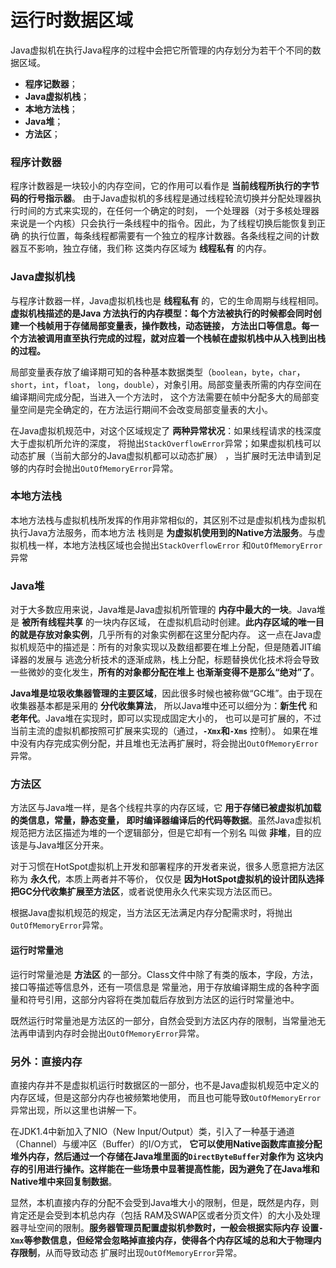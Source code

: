运行时数据区域
===============================================
Java虚拟机在执行Java程序的过程中会把它所管理的内存划分为若干个不同的数据区域。
+ **程序记数器**；
+ **Java虚拟机栈**；
+ **本地方法栈**；
+ **Java堆**；
+ **方法区**；

### 程序计数器
程序计数器是一块较小的内存空间，它的作用可以看作是 **当前线程所执行的字节码的行号指示器**。
由于Java虚拟机的多线程是通过线程轮流切换并分配处理器执行时间的方式来实现的，在任何一个确定的时刻，
一个处理器（对于多核处理器来说是一个内核）只会执行一条线程中的指令。因此，为了线程切换后能恢复到正确
的执行位置，每条线程都需要有一个独立的程序计数器。各条线程之间的计数器互不影响，独立存储，我们称
这类内存区域为 **线程私有** 的内存。

### Java虚拟机栈
与程序计数器一样，Java虚拟机栈也是 **线程私有** 的，它的生命周期与线程相同。**虚拟机栈描述的是Java
方法执行的内存模型：每个方法被执行的时候都会同时创建一个栈帧用于存储局部变量表，操作数栈，动态链接，
方法出口等信息。每一个方法被调用直至执行完成的过程，就对应着一个栈帧在虚拟机栈中从入栈到出栈的过程。**

局部变量表存放了编译期可知的各种基本数据类型（`boolean`，`byte`，`char`，`short`，`int`，`float`，
`long`，`double`），对象引用。局部变量表所需的内存空间在编译期间完成分配，当进入一个方法时，
这个方法需要在帧中分配多大的局部变量空间是完全确定的，在方法运行期间不会改变局部变量表的大小。

在Java虚拟机规范中，对这个区域规定了 **两种异常状况**：如果线程请求的栈深度大于虚拟机所允许的深度，
将抛出`StackOverflowError`异常；如果虚拟机栈可以动态扩展（当前大部分的Java虚拟机都可以动态扩展）
，当扩展时无法申请到足够的内存时会抛出`OutOfMemoryError`异常。

### 本地方法栈
本地方法栈与虚拟机栈所发挥的作用非常相似的，其区别不过是虚拟机栈为虚拟机执行Java方法服务，而本地方法
栈则是 **为虚拟机使用到的Native方法服务**。与虚拟机栈一样，本地方法栈区域也会抛出`StackOverflowError`
和`OutOfMemoryError`异常

### Java堆
对于大多数应用来说，Java堆是Java虚拟机所管理的 **内存中最大的一块**。Java堆是 **被所有线程共享** 的一块内存区域，
在虚拟机启动时创建。**此内存区域的唯一目的就是存放对象实例**，几乎所有的对象实例都在这里分配内存。
这一点在Java虚拟机规范中的描述是：所有的对象实现以及数组都要在堆上分配，但是随着JIT编译器的发展与
逃逸分析技术的逐渐成熟，栈上分配，标题替换优化技术将会导致一些微妙的变化发生，**所有的对象都分配在堆上
也渐渐变得不是那么“绝对”了**。

**Java堆是垃圾收集器管理的主要区域**，因此很多时候也被称做“GC堆”。由于现在收集器基本都是采用的 **分代收集算法**，
所以Java堆中还可以细分为：**新生代** 和 **老年代**。Java堆在实现时，即可以实现成固定大小的，
也可以是可扩展的，不过当前主流的虚拟机都按照可扩展来实现的（通过，**`-Xmx`和`-Xms`** 控制）。
如果在堆中没有内存完成实例分配，并且堆也无法再扩展时，将会抛出`OutOfMemoryError`异常。

### 方法区
方法区与Java堆一样，是各个线程共享的内存区域，它 **用于存储已被虚拟机加载的类信息，常量，静态变量，
即时编译器编译后的代码等数据**。虽然Java虚拟机规范把方法区描述为堆的一个逻辑部分，但是它却有一个别名
叫做 **非堆**，目的应该是与Java堆区分开来。

对于习惯在HotSpot虚拟机上开发和部署程序的开发者来说，很多人愿意把方法区称为 **永久代**，本质上两者并不等价，
仅仅是 **因为HotSpot虚拟机的设计团队选择把GC分代收集扩展至方法区**，或者说使用永久代来实现方法区而已。

根据Java虚拟机规范的规定，当方法区无法满足内存分配需求时，将抛出`OutOfMemoryError`异常。
#### 运行时常量池
运行时常量池是 **方法区** 的一部分。Class文件中除了有类的版本，字段，方法，接口等描述等信息外，还有一项信息是
常量池，用于存放编译期生成的各种字面量和符号引用，这部分内容将在类加载后存放到方法区的运行时常量池中。

既然运行时常量池是方法区的一部分，自然会受到方法区内存的限制，当常量池无法再申请到内存时会抛出`OutOfMemoryError`异常。

### 另外：直接内存
直接内存并不是虚拟机运行时数据区的一部分，也不是Java虚拟机规范中定义的内存区域，但是这部分内存也被频繁地使用，
而且也可能导致`OutOfMemoryError`异常出现，所以这里也讲解一下。

在JDK1.4中新加入了NIO（New Input/Output）类，引入了一种基于通道（Channel）与缓冲区（Buffer）的I/O方式，
**它可以使用Native函数库直接分配堆外内存，然后通过一个存储在Java堆里面的`DirectByteBuffer`对象作为
这块内存的引用进行操作。这样能在一些场景中显著提高性能，因为避免了在Java堆和Native堆中来回复制数据**。

显然，本机直接内存的分配不会受到Java堆大小的限制，但是，既然是内存，则肯定还是会受到本机总内存（包括
RAM及SWAP区或者分页文件）的大小及处理器寻址空间的限制。**服务器管理员配置虚拟机参数时，一般会根据实际内存
设置`-Xmx`等参数信息，但经常会忽略掉直接内存，使得各个内存区域的总和大于物理内存限制**，从而导致动态
扩展时出现`OutOfMemoryError`异常。
